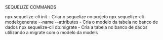 SEQUELIZE COMMANDS

npx sequelize-cli init - Criar o sequelize no projeto
npx sequelize-cli model:generate --name <NomedaModel> --attributes <Atributos> - Cria o modelo da tabela no banco de dados
npx sequelize-cli db:migrate - Cria a tabela no banco de dados utilizando a migrate com o modelo da models